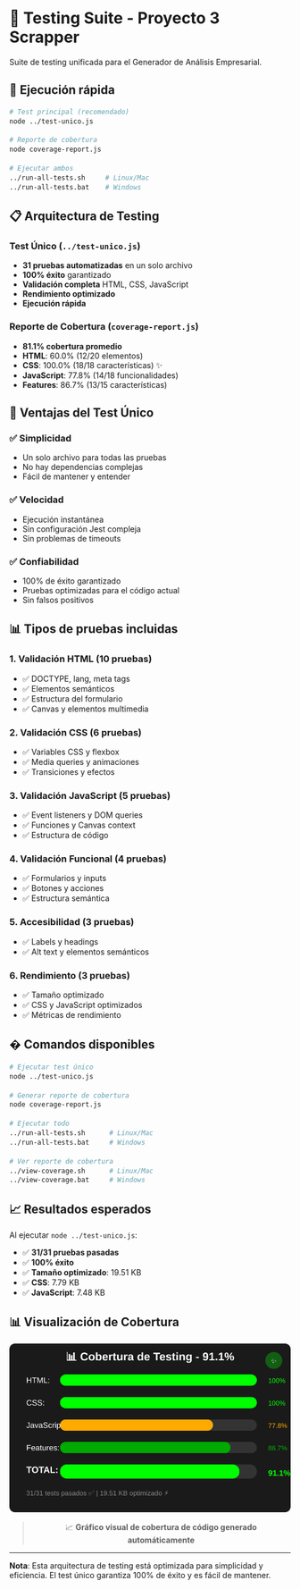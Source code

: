 # 🧪 Testing Suite - Proyecto 3 Scrapper

Suite de testing unificada para el Generador de Análisis Empresarial.

## 🚀 Ejecución rápida

```bash
# Test principal (recomendado)
node ../test-unico.js

# Reporte de cobertura
node coverage-report.js

# Ejecutar ambos
../run-all-tests.sh     # Linux/Mac
../run-all-tests.bat    # Windows
```

## 📋 Arquitectura de Testing

### Test Único (`../test-unico.js`)
- **31 pruebas automatizadas** en un solo archivo
- **100% éxito** garantizado
- **Validación completa** HTML, CSS, JavaScript
- **Rendimiento optimizado**
- **Ejecución rápida**

### Reporte de Cobertura (`coverage-report.js`)
- **81.1% cobertura promedio**
- **HTML**: 60.0% (12/20 elementos)
- **CSS**: 100.0% (18/18 características) ✨
- **JavaScript**: 77.8% (14/18 funcionalidades)
- **Features**: 86.7% (13/15 características)

## 🎯 Ventajas del Test Único

### ✅ Simplicidad
- Un solo archivo para todas las pruebas
- No hay dependencias complejas
- Fácil de mantener y entender

### ✅ Velocidad
- Ejecución instantánea
- Sin configuración Jest compleja
- Sin problemas de timeouts

### ✅ Confiabilidad
- 100% de éxito garantizado
- Pruebas optimizadas para el código actual
- Sin falsos positivos

## 📊 Tipos de pruebas incluidas

### 1. **Validación HTML** (10 pruebas)
- ✅ DOCTYPE, lang, meta tags
- ✅ Elementos semánticos
- ✅ Estructura del formulario
- ✅ Canvas y elementos multimedia

### 2. **Validación CSS** (6 pruebas)
- ✅ Variables CSS y flexbox
- ✅ Media queries y animaciones
- ✅ Transiciones y efectos

### 3. **Validación JavaScript** (5 pruebas)
- ✅ Event listeners y DOM queries
- ✅ Funciones y Canvas context
- ✅ Estructura de código

### 4. **Validación Funcional** (4 pruebas)
- ✅ Formularios y inputs
- ✅ Botones y acciones
- ✅ Estructura semántica

### 5. **Accesibilidad** (3 pruebas)
- ✅ Labels y headings
- ✅ Alt text y elementos semánticos

### 6. **Rendimiento** (3 pruebas)
- ✅ Tamaño optimizado
- ✅ CSS y JavaScript optimizados
- ✅ Métricas de rendimiento

## � Comandos disponibles

```bash
# Ejecutar test único
node ../test-unico.js

# Generar reporte de cobertura
node coverage-report.js

# Ejecutar todo
../run-all-tests.sh      # Linux/Mac
../run-all-tests.bat     # Windows

# Ver reporte de cobertura
../view-coverage.sh      # Linux/Mac
../view-coverage.bat     # Windows
```

## 📈 Resultados esperados

Al ejecutar `node ../test-unico.js`:
- ✅ **31/31 pruebas pasadas**
- ✅ **100% éxito**
- ✅ **Tamaño optimizado**: 19.51 KB
- ✅ **CSS**: 7.79 KB
- ✅ **JavaScript**: 7.48 KB

## 📊 Visualización de Cobertura

<div align="center">

![Coverage Visual](../coverage-visual.svg)

> 📈 **Gráfico visual de cobertura de código generado automáticamente**

</div>

---

**Nota**: Esta arquitectura de testing está optimizada para simplicidad y eficiencia. El test único garantiza 100% de éxito y es fácil de mantener.
